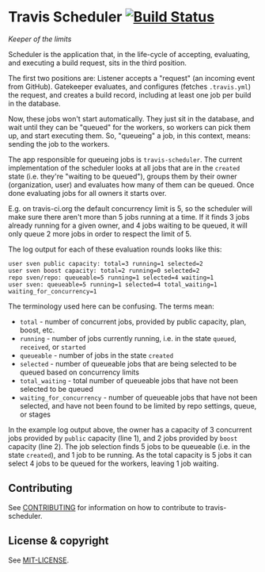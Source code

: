 # Travis Scheduler [![Build Status](https://travis-ci.com/travis-ci/travis-scheduler.svg?branch=master)](https://travis-ci.com/travis-ci/travis-scheduler)

*Keeper of the limits*

Scheduler is the application that, in the life-cycle of accepting,
evaluating, and executing a build request, sits in the third position.

The first two positions are: Listener accepts a "request" (an incoming event
from GitHub). Gatekeeper evaluates, and configures (fetches `.travis.yml`) the
request, and creates a build record, including at least one job per build in
the database.

Now, these jobs won't start automatically. They just sit in the database, and
wait until they can be "queued" for the workers, so workers can pick them up,
and start executing them. So, "queueing" a job, in this context, means: sending
the job to the workers.

The app responsible for queueing jobs is `travis-scheduler`. The current
implementation of the scheduler looks at all jobs that are in the `created`
state (i.e. they're "waiting to be queued"), groups them by their owner
(organization, user) and evaluates how many of them can be queued. Once done
evaluating jobs for all owners it starts over.

E.g. on travis-ci.org the default concurrency limit is 5, so the scheduler will
make sure there aren't more than 5 jobs running at a time. If it finds 3 jobs
already running for a given owner, and 4 jobs waiting to be queued, it will
only queue 2 more jobs in order to respect the limit of 5.

The log output for each of these evaluation rounds looks like this:

```
user sven public capacity: total=3 running=1 selected=2
user sven boost capacity: total=2 running=0 selected=2
repo sven/repo: queueable=5 running=1 selected=4 waiting=1
user sven: queueable=5 running=1 selected=4 total_waiting=1 waiting_for_concurrency=1
```

The terminology used here can be confusing. The terms mean:

* `total` - number of concurrent jobs, provided by public capacity, plan, boost, etc.
* `running` - number of jobs currently running, i.e. in the state `queued`, `received`, or `started`
* `queueable` - number of jobs in the state `created`
* `selected` - number of queueable jobs that are being selected to be queued based on concurrency limits
* `total_waiting` - total number of queueable jobs that have not been selected to be queued
* `waiting_for_concurrency` - number of queueable jobs that have not been selected, and have not been found to be limited by repo settings, queue, or stages

In the example log output above, the owner has a capacity of 3 concurrent jobs
provided by `public` capacity (line 1), and 2 jobs provided by `boost` capacity
(line 2). The job selection finds 5 jobs to be queueable (i.e. in the state
`created`), and 1 job to be running. As the total capacity is 5 jobs it can
select 4 jobs to be queued for the workers, leaving 1 job waiting.

## Contributing

See [CONTRIBUTING](CONTRIBUTING.md) for information on how to contribute to
travis-scheduler.


## License & copyright

See [MIT-LICENSE](MIT-LICENSE.md).
